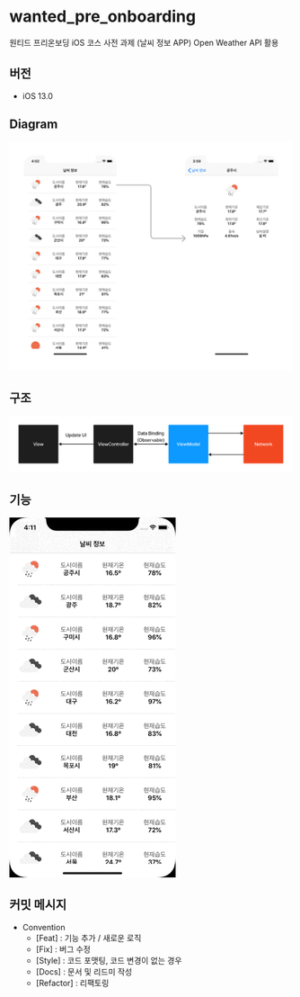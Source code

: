 # wanted_pre_onboarding
원티드 프리온보딩 iOS 코스 사전 과제 (날씨 정보 APP)
Open Weather API 활용

## 버전
- iOS 13.0

## Diagram
![Diagram](https://github.com/hhhan0315/wanted_pre_onboarding/blob/main/스크린샷/diagram.png)

## 구조
![구조](https://github.com/hhhan0315/wanted_pre_onboarding/blob/main/스크린샷/구조.png)

## 기능
![기능](https://github.com/hhhan0315/wanted_pre_onboarding/blob/main/스크린샷/기능.gif)

## 커밋 메시지
- Convention
  - [Feat] : 기능 추가 / 새로운 로직
  - [Fix] : 버그 수정
  - [Style] : 코드 포맷팅, 코드 변경이 없는 경우
  - [Docs] : 문서 및 리드미 작성
  - [Refactor] : 리팩토링
